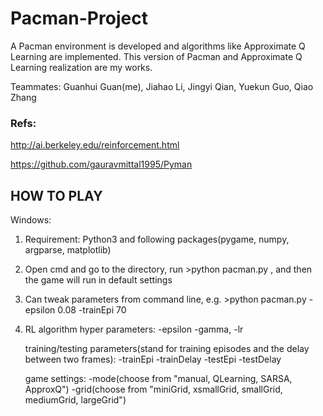 # Pacman-Project

A Pacman environment is developed and algorithms like Approximate Q Learning are implemented. This version of Pacman and Approximate Q Learning realization are my works. 

Teammates: Guanhui Guan(me), Jiahao Li, Jingyi Qian, Yuekun Guo, Qiao Zhang

### Refs:

http://ai.berkeley.edu/reinforcement.html

https://github.com/gauravmittal1995/Pyman


## HOW TO PLAY
Windows:

1. Requirement: Python3 and following packages(pygame, numpy, argparse, matplotlib)

2. Open cmd and go to the directory, run >python pacman.py
   , and then the game will run in default settings

3. Can tweak parameters from command line, e.g. >python pacman.py -epsilon 0.08 -trainEpi 70

4. RL algorithm hyper parameters: -epsilon -gamma, -lr
   
   training/testing parameters(stand for training episodes and the delay between two frames): -trainEpi -trainDelay -testEpi -testDelay
   
   game settings: -mode(choose from "manual, QLearning, SARSA, ApproxQ")
		  -grid(choose from "miniGrid, xsmallGrid, smallGrid, mediumGrid, largeGrid")
